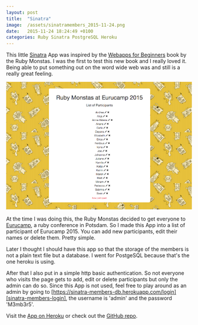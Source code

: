 ```yaml
---
layout: post
title:  "Sinatra"
image:  /assets/sinatramembers_2015-11-24.png
date:   2015-11-24 18:24:49 +0100
categories: Ruby Sinatra PostgreSQL Heroku
---
```

This little [Sinatra][sinatra] App was inspired by the [Webapps for Beginners][rubymonstas-webapps] book by the Ruby Monstas. I was the first to test this new book and I really loved it. Being able to put something out on the word wide web was and still is a really great feeling.

![sinatra members screenshot](/assets/sinatramembers_2015-11-24.png)

At the time I was doing this, the Ruby Monstas decided to get everyone to [Eurucamp][eurucamp], a ruby conference in Potsdam. So I made this App into a list of participant of Eurucamp 2015. You can add new participants, edit their names or delete them. Pretty simple.

Later I thought I should have this app so that the storage of the members is not a plain text file but a database. I went for PostgeSQL because that's the one heroku is using.

After that I also put in a simple http basic authentication. So not everyone who visits the page gets to add, edit or delete participants but only the admin can do so. Since this App is not used, feel free to play around as an admin by going to [https://sinatra-members-db.herokuapp.com/login][sinatra-members-login], the username is 'admin' and the password 'M3mb3r5'.

Visit the [App on Heroku][sinatra-members] or check out the [GitHub repo][github-sinatra].

<!--end-row-->

[sinatra]: http://www.sinatrarb.com/
[rubymonstas-webapps]: http://webapps-for-beginners.rubymonstas.org/
[eurucamp]: http://2015.eurucamp.org/
[sinatra-members]: https://sinatra-members-db.herokuapp.com/members
[sinatra-members-login]: https://sinatra-members-db.herokuapp.com/login
[github-sinatra]: https://github.com/lisbethmarianne/sinatra-members-db
